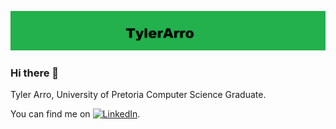![Header](https://github.com/TylerArro/TylerArro/blob/main/header.png)


### Hi there 👋
Tyler Arro, University of Pretoria Computer Science Graduate.

You can find me on [![LinkedIn][1.2]][1].

<!-- Icons -->

[1.2]: https://raw.githubusercontent.com/MartinHeinz/MartinHeinz/master/linkedin-3-16.png (LinkedIn icon without padding)

<!-- Links to your social media accounts -->

[1]: https://www.linkedin.com/in/tyler-arro-1570701a4/
